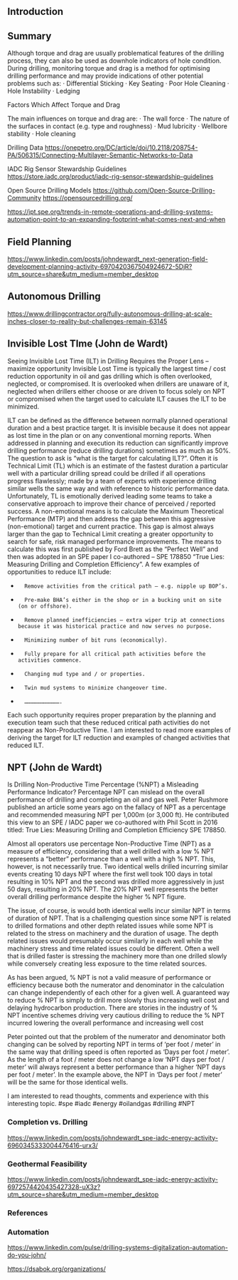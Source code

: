 ## Introduction



## Summary



Although torque and drag are usually problematical features of the drilling process, they can also be used as downhole indicators of hole condition. During drilling, monitoring torque and drag is a method for optimising drilling performance and may provide indications of other potential problems such as:
·     Differential Sticking
·     Key Seating
·     Poor Hole Cleaning
·     Hole Instability
·     Ledging

Factors Which Affect Torque and Drag
 
The main influences on torque and drag are:
·        The wall force
·        The nature of the surfaces in contact (e.g. type and roughness)
·        Mud lubricity
·        Wellbore stability
·        Hole cleaning


Drilling Data
https://onepetro.org/DC/article/doi/10.2118/208754-PA/506315/Connecting-Multilayer-Semantic-Networks-to-Data

IADC Rig Sensor Stewardship Guidelines
https://store.iadc.org/product/iadc-rig-sensor-stewardship-guidelines


Open Source Drilling Models
https://github.com/Open-Source-Drilling-Community
https://opensourcedrilling.org/


https://jpt.spe.org/trends-in-remote-operations-and-drilling-systems-automation-point-to-an-expanding-footprint-what-comes-next-and-when
## Field Planning

https://www.linkedin.com/posts/johndewardt_next-generation-field-development-planning-activity-6970420367504924672-5DjR?utm_source=share&utm_medium=member_desktop


## Autonomous Drilling

https://www.drillingcontractor.org/fully-autonomous-drilling-at-scale-inches-closer-to-reality-but-challenges-remain-63145

## Invisible Lost TIme (John de Wardt)

Seeing Invisible Lost Time (ILT) in Drilling Requires the Proper Lens – maximize opportunity
Invisible Lost Time is typically the largest time / cost reduction opportunity in oil and gas drilling which is often overlooked, neglected, or compromised. It is overlooked when drillers are unaware of it, neglected when drillers either choose or are driven to focus solely on NPT or compromised when the target used to calculate ILT causes the ILT to be minimized.

ILT can be defined as the difference between normally planned operational duration and a best practice target. It is invisible because it does not appear as lost time in the plan or on any conventional morning reports. When addressed in planning and execution its reduction can significantly improve drilling performance (reduce drilling durations) sometimes as much as 50%.
The question to ask is “what is the target for calculating ILT?”. Often it is Technical Limit (TL) which is an estimate of the fastest duration a particular well with a particular drilling spread could be drilled if all operations progress flawlessly; made by a team of experts with experience drilling similar wells the same way and with reference to historic performance data. Unfortunately, TL is emotionally derived leading some teams to take a conservative approach to improve their chance of perceived / reported success.
A non-emotional means is to calculate the Maximum Theoretical Performance (MTP) and then address the gap between this aggressive (non-emotional) target and current practice. This gap is almost always larger than the gap to Technical Limit creating a greater opportunity to search for safe, risk managed performance improvements. The means to calculate this was first published by Ford Brett as the “Perfect Well” and then was adopted in an SPE paper I co-authored – SPE 178850 “True Lies: Measuring Drilling and Completion Efficiency”.
A few examples of opportunities to reduce ILT include:
-       Remove activities from the critical path – e.g. nipple up BOP’s.
-       Pre-make BHA’s either in the shop or in a bucking unit on site (on or offshore).
-       Remove planned inefficiencies – extra wiper trip at connections because it was historical practice and now serves no purpose.
-       Minimizing number of bit runs (economically).
-       Fully prepare for all critical path activities before the activities commence.
-       Changing mud type and / or properties.
-       Twin mud systems to minimize changeover time.
-       …………………………….
Each such opportunity requires proper preparation by the planning and execution team such that these reduced critical path activities do not reappear as Non-Productive Time.
I am interested to read more examples of deriving the target for ILT reduction and examples of changed activities that reduced ILT.


## NPT (John de Wardt)


Is Drilling Non-Productive Time Percentage (%NPT) a Misleading Performance Indicator?
Percentage NPT can mislead on the overall performance of drilling and completing an oil and gas well. Peter Rushmore published an article some years ago on the fallacy of NPT as a percentage and recommended measuring NPT per 1,000m (or 3,000 ft). He contributed this view to an SPE / IADC paper we co-authored with Phil Scott in 2016 titled: True Lies: Measuring Drilling and Completion Efficiency SPE 178850.

Almost all operators use percentage Non-Productive Time (NPT) as a measure of efficiency, considering that a well drilled with a low % NPT represents a “better” performance than a well with a high % NPT. This, however, is not necessarily true. Two identical wells drilled incurring similar events creating 10 days NPT where the first well took 100 days in total resulting in 10% NPT and the second was drilled more aggressively in just 50 days, resulting in 20% NPT. The 20% NPT well represents the better overall drilling performance despite the higher % NPT figure. 

The issue, of course, is would both identical wells incur similar NPT in terms of duration of NPT. That is a challenging question since some NPT is related to drilled formations and other depth related issues while some NPT is related to the stress on machinery and the duration of usage. The depth related issues would presumably occur similarly in each well while the machinery stress and time related issues could be different. Often a well that is drilled faster is stressing the machinery more than one drilled slowly while conversely creating less exposure to the time related sources. 

As has been argued, % NPT is not a valid measure of performance or efficiency because both the numerator and denominator in the calculation can change independently of each other for a given well. A guaranteed way to reduce % NPT is simply to drill more slowly thus increasing well cost and delaying hydrocarbon production. There are stories in the industry of % NPT incentive schemes driving very cautious drilling to reduce the % NPT incurred lowering the overall performance and increasing well cost

Peter pointed out that the problem of the numerator and denominator both changing can be solved by reporting NPT in terms of ‘per foot / meter’ in the same way that drilling speed is often reported as ‘Days per foot / meter’. As the length of a foot / meter does not change a low ‘NPT days per foot / meter’ will always represent a better performance than a higher ‘NPT days per foot / meter’. In the example above, the NPT in ‘Days per foot / meter’ will be the same for those identical wells.

I am interested to read thoughts, comments and experience with this interesting topic.
#spe #iadc #energy #oilandgas #drilling #NPT

### Completion vs. Drilling

https://www.linkedin.com/posts/johndewardt_spe-iadc-energy-activity-6960345333004476416-urx3/


### Geothermal Feasibility

https://www.linkedin.com/posts/johndewardt_spe-iadc-energy-activity-6972574420435427328-uX3z?utm_source=share&utm_medium=member_desktop
### References




### Automation

https://www.linkedin.com/pulse/drilling-systems-digitalization-automation-do-you-john/

https://dsabok.org/organizations/